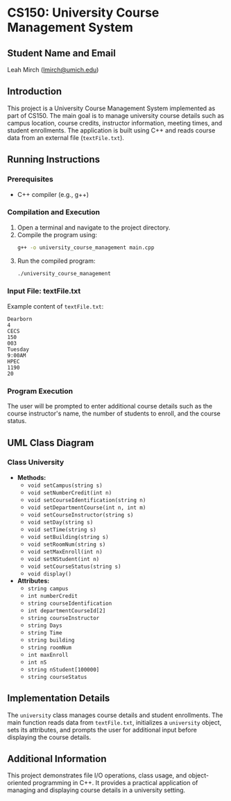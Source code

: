 
# CS150: University Course Management System

## Student Name and Email
Leah Mirch (lmirch@umich.edu)

## Introduction
This project is a University Course Management System implemented as part of CS150. The main goal is to manage university course details such as campus location, course credits, instructor information, meeting times, and student enrollments. The application is built using C++ and reads course data from an external file (`textFile.txt`).

## Running Instructions
### Prerequisites
- C++ compiler (e.g., g++)

### Compilation and Execution
1. Open a terminal and navigate to the project directory.
2. Compile the program using:
   ```bash
   g++ -o university_course_management main.cpp
   ```
3. Run the compiled program:
   ```bash
   ./university_course_management
   ```

### Input File: textFile.txt
Example content of `textFile.txt`:
```
Dearborn
4
CECS
150
003
Tuesday
9:00AM
HPEC
1190
20
```

### Program Execution
The user will be prompted to enter additional course details such as the course instructor's name, the number of students to enroll, and the course status.

## UML Class Diagram
### Class University
- **Methods:**
  - `void setCampus(string s)`
  - `void setNumberCredit(int n)`
  - `void setCourseIdentification(string n)`
  - `void setDepartmentCourse(int n, int m)`
  - `void setCourseInstructor(string s)`
  - `void setDay(string s)`
  - `void setTime(string s)`
  - `void setBuilding(string s)`
  - `void setRoomNum(string s)`
  - `void setMaxEnroll(int n)`
  - `void setNStudent(int n)`
  - `void setCourseStatus(string s)`
  - `void display()`
- **Attributes:**
  - `string campus`
  - `int numberCredit`
  - `string courseIdentification`
  - `int departmentCourseId[2]`
  - `string courseInstructor`
  - `string Days`
  - `string Time`
  - `string building`
  - `string roomNum`
  - `int maxEnroll`
  - `int nS`
  - `string nStudent[100000]`
  - `string courseStatus`

## Implementation Details
The `university` class manages course details and student enrollments. The main function reads data from `textFile.txt`, initializes a `university` object, sets its attributes, and prompts the user for additional input before displaying the course details.

## Additional Information
This project demonstrates file I/O operations, class usage, and object-oriented programming in C++. It provides a practical application of managing and displaying course details in a university setting.
